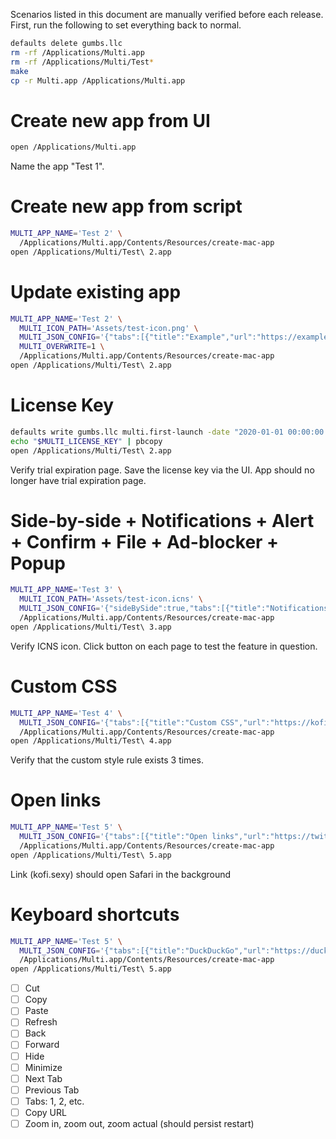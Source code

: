 Scenarios listed in this document are manually verified before each release.
First, run the following to set everything back to normal.

```bash
defaults delete gumbs.llc
rm -rf /Applications/Multi.app
rm -rf /Applications/Multi/Test*
make
cp -r Multi.app /Applications/Multi.app
```

# Create new app from UI

```bash
open /Applications/Multi.app
```

Name the app "Test 1".

# Create new app from script

```bash
MULTI_APP_NAME='Test 2' \
  /Applications/Multi.app/Contents/Resources/create-mac-app
open /Applications/Multi/Test\ 2.app
```

# Update existing app

```bash
MULTI_APP_NAME='Test 2' \
  MULTI_ICON_PATH='Assets/test-icon.png' \
  MULTI_JSON_CONFIG='{"tabs":[{"title":"Example","url":"https://example.com"}]}' \
  MULTI_OVERWRITE=1 \
  /Applications/Multi.app/Contents/Resources/create-mac-app
open /Applications/Multi/Test\ 2.app
```

# License Key

```bash
defaults write gumbs.llc multi.first-launch -date "2020-01-01 00:00:00 +0000"
echo "$MULTI_LICENSE_KEY" | pbcopy
open /Applications/Multi/Test\ 2.app
```

Verify trial expiration page.
Save the license key via the UI.
App should no longer have trial expiration page.

# Side-by-side + Notifications + Alert + Confirm + File + Ad-blocker + Popup

```bash
MULTI_APP_NAME='Test 3' \
  MULTI_ICON_PATH='Assets/test-icon.icns' \
  MULTI_JSON_CONFIG='{"sideBySide":true,"tabs":[{"title":"Notifications","url":"https://www.bennish.net/web-notifications.html"},{"title":"Alert","url":"https://www.w3schools.com/jsref/tryit.asp?filename=tryjsref_alert"},{"title":"Confirm","url":"https://www.w3schools.com/jsref/tryit.asp?filename=tryjsref_confirm"},{"title":"File","url":"https://www.w3schools.com/tags/tryit.asp?filename=tryhtml5_input_type_file"},{"title":"Ads","url":"https://ads-blocker.com/testing/#ad-blocker-test-steps"},{"title":"Popup","url":"https://javascript.info/popup-windows#example-a-minimalistic-window"}]}' \
  /Applications/Multi.app/Contents/Resources/create-mac-app
open /Applications/Multi/Test\ 3.app
```

Verify ICNS icon.
Click button on each page to test the feature in question.

# Custom CSS

```bash
MULTI_APP_NAME='Test 4' \
  MULTI_JSON_CONFIG='{"tabs":[{"title":"Custom CSS","url":"https://kofi.sexy","customCss":["https://raw.githubusercontent.com/kofigumbs/multi/2.x/Assets/test.css","file:///Users/kofi/Documents/multi/Assets/test.css","body%20%7B%20background%3A%20mediumpurple%3B%20%7D"]}]}' \
  /Applications/Multi.app/Contents/Resources/create-mac-app
open /Applications/Multi/Test\ 4.app
```

Verify that the custom style rule exists 3 times.

# Open links

```bash
MULTI_APP_NAME='Test 5' \
  MULTI_JSON_CONFIG='{"tabs":[{"title":"Open links","url":"https://twitter.com/kofigumbs"}],"openNewWindowsWith":"com.apple.Safari","openNewWindowsInBackground":true}' \
  /Applications/Multi.app/Contents/Resources/create-mac-app
open /Applications/Multi/Test\ 5.app
```

Link (kofi.sexy) should open Safari in the background

# Keyboard shortcuts

```bash
MULTI_APP_NAME='Test 5' \
  MULTI_JSON_CONFIG='{"tabs":[{"title":"DuckDuckGo","url":"https://duckduckgo.com"},{"title":"Google","url":"https://google.com"}]}' \
  /Applications/Multi.app/Contents/Resources/create-mac-app
open /Applications/Multi/Test\ 5.app
```

- [ ] Cut
- [ ] Copy
- [ ] Paste
- [ ] Refresh
- [ ] Back
- [ ] Forward
- [ ] Hide
- [ ] Minimize
- [ ] Next Tab
- [ ] Previous Tab
- [ ] Tabs: 1, 2, etc.
- [ ] Copy URL
- [ ] Zoom in, zoom out, zoom actual (should persist restart)
